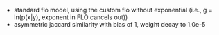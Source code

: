 - standard flo model, using the custom flo without exponential (i.e., g = ln(p(x|y), exponent in FLO cancels out))
- asymmetric jaccard similarity with bias of 1, weight decay to 1.0e-5